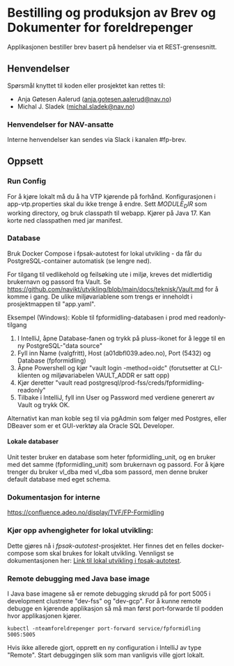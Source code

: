 Bestilling og produksjon av Brev og Dokumenter for foreldrepenger
================

Applikasjonen bestiller brev basert på hendelser via et REST-grensesnitt.

## Henvendelser

Spørsmål knyttet til koden eller prosjektet kan rettes til:
* Anja Gøtesen Aalerud (anja.gotesen.aalerud@nav.no)
* Michal J. Sladek (michal.sladek@nav.no)

### Henvendelser for NAV-ansatte
Interne henvendelser kan sendes via Slack i kanalen #fp-brev.


## Oppsett
### Run Config
For å kjøre lokalt må du å ha VTP kjørende på forhånd.
Konfigurasjonen i app-vtp.properties skal du ikke trenge å endre.
Sett $MODULE_DIR$ som working directory, og bruk classpath til webapp.
Kjører på Java 17. Kan korte ned classpathen med jar manifest.

### Database
Bruk Docker Compose i fpsak-autotest for lokal utvikling - da får du PostgreSQL-container automatisk (se lengre ned).

For tilgang til vedlikehold og feilsøking ute i miljø, kreves det midlertidig brukernavn og passord fra Vault.
Se https://github.com/navikt/utvikling/blob/main/docs/teknisk/Vault.md for å komme i gang.
De ulike miljøvariablene som trengs er inneholdt i prosjektmappen til "app.yaml".

Eksempel (Windows): Koble til fpformidling-databasen i prod med readonly-tilgang

1. I IntelliJ, åpne Database-fanen og trykk på pluss-ikonet for å legge til en ny PostgreSQL-"data source"
2. Fyll inn Name (valgfritt), Host (a01dbfl039.adeo.no), Port (5432) og Database (fpformidling)
3. Åpne Powershell og kjør "vault login -method=oidc" (forutsetter at CLI-klienten og miljøvariabelen VAULT_ADDR er satt opp)
4. Kjør deretter "vault read postgresql/prod-fss/creds/fpformidling-readonly"
5. Tilbake i IntelliJ, fyll inn User og Password med verdiene generert av Vault og trykk OK.

Alternativt kan man koble seg til via pgAdmin som følger med Postgres, eller DBeaver som er et GUI-verktøy ala Oracle SQL Developer.

#### Lokale databaser
Unit tester bruker en database som heter fpformidling_unit, og en bruker med det samme (fpformidling_unit) som brukernavn og passord.
For å kjøre trenger du bruker vl_dba med vl_dba som passord, men denne bruker default database med eget schema.

### Dokumentasjon for interne
https://confluence.adeo.no/display/TVF/FP-Formidling

### Kjør opp avhengigheter for lokal utvikling:
Dette gjøres nå i _fpsak-autotest_-prosjektet. Her finnes det en felles docker-compose som skal brukes for lokalt utvikling.
Vennligst se dokumentasjonen her: [Link til lokal utvikling i fpsak-autotest](https://github.com/navikt/fpsak-autotest/tree/master/docs).

### Remote debugging med Java base image

I Java base imagene så er remote debugging skrudd på for port 5005 i development clustrene "dev-fss" og "dev-gcp".
For å kunne remote debugge en kjørende applikasjon så må man først port-forwarde til podden hvor applikasjonen kjører.

```shell script
kubectl -nteamforeldrepenger port-forward service/fpformidling 5005:5005
```

Hvis ikke allerede gjort, opprett en ny configuration i IntelliJ av type "Remote".
Start debuggingen slik som man vanligvis ville gjort lokalt.
